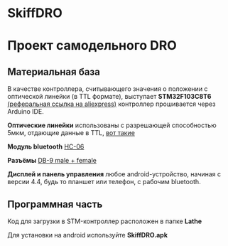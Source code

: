 # SkiffDRO
# Проект самодельного DRO

## Материальная база
В качестве контроллера, считывающего значения о положении с оптической линейки (в TTL формате), выступает **STM32F103C8T6**
[(реферальная ссылка на aliexpress)](https://ali.ski/Kri9y)
контроллер прошивается через Arduino IDE.

**Оптические линейки** использованы с разрешающей способностью 5мкм, отдающие данные в TTL, [вот такие](https://ali.ski/e3grbP)

**Модуль bluetooth** [HC-06](https://ali.ski/LcmfZ)

**Разъёмы** [DB-9 male + female](https://ali.ski/gKuJY)

**Дисплей и панель управления** любое android-устройство, начиная с версии 4.4, будь то планшет или телефон, с рабочим bluetooth.

## Программная часть
Код для загрузки в STM-контроллер расположен в папке **Lathe**

Для установки на android используйте **SkiffDRO.apk**

